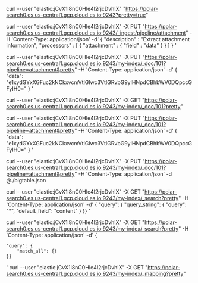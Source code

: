 curl --user "elastic:jCvX1l8nC0HIe4l2rjcDvhIX" "https://polar-search0.es.us-central1.gcp.cloud.es.io:9243?pretty=true"


curl --user "elastic:jCvX1l8nC0HIe4l2rjcDvhIX" -X PUT "https://polar-search0.es.us-central1.gcp.cloud.es.io:9243/_ingest/pipeline/attachment" -H 'Content-Type: application/json' -d'
{
  "description" : "Extract attachment information",
  "processors" : [
    {
      "attachment" : {
        "field" : "data"
      }
    }
  ]
}
'

curl --user "elastic:jCvX1l8nC0HIe4l2rjcDvhIX" -X PUT "https://polar-search0.es.us-central1.gcp.cloud.es.io:9243/my-index/_doc/101?pipeline=attachment&pretty" -H 'Content-Type: application/json' -d'
{
  "data": "e1xydGYxXGFuc2kNCkxvcmVtIGlwc3VtIGRvbG9yIHNpdCBhbWV0DQpccGFyIH0="
}
'

curl --user "elastic:jCvX1l8nC0HIe4l2rjcDvhIX" -X GET "https://polar-search0.es.us-central1.gcp.cloud.es.io:9243/my-index/_doc/101?pretty"


curl --user "elastic:jCvX1l8nC0HIe4l2rjcDvhIX" -X PUT "https://polar-search0.es.us-central1.gcp.cloud.es.io:9243/my-index/_doc/101?pipeline=attachment&pretty" -H 'Content-Type: application/json' -d'
{
  "data": "e1xydGYxXGFuc2kNCkxvcmVtIGlwc3VtIGRvbG9yIHNpdCBhbWV0DQpccGFyIH0="
}
'

curl --user "elastic:jCvX1l8nC0HIe4l2rjcDvhIX" -X PUT "https://polar-search0.es.us-central1.gcp.cloud.es.io:9243/my-index/_doc/101?pipeline=attachment&pretty" -H 'Content-Type: application/json' -d @./bigtable.json


curl --user "elastic:jCvX1l8nC0HIe4l2rjcDvhIX" -X GET "https://polar-search0.es.us-central1.gcp.cloud.es.io:9243/my-index/_search?pretty" -H 'Content-Type: application/json' -d'
{
  "query": {
    "query_string": {
      "query": "*",
      "default_field": "content"
    }
  }}
'


curl --user "elastic:jCvX1l8nC0HIe4l2rjcDvhIX" -X GET "https://polar-search0.es.us-central1.gcp.cloud.es.io:9243/my-index/_search?pretty" -H 'Content-Type: application/json' -d'
{

    "query": {
        "match_all": {}
    }}
'
curl --user "elastic:jCvX1l8nC0HIe4l2rjcDvhIX" -X GET "https://polar-search0.es.us-central1.gcp.cloud.es.io:9243/my-index/_mapping?pretty"
